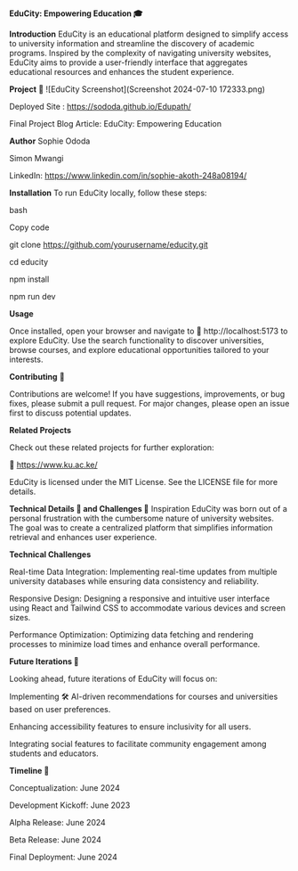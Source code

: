 **EduCity: Empowering Education 🎓**

**Introduction**
EduCity is an educational platform designed to simplify access to university information and streamline the discovery of academic programs. Inspired by the complexity of navigating university websites, EduCity aims to provide a user-friendly interface that aggregates educational resources and enhances the student experience.

**Project** 🔗 
![EduCity Screenshot](Screenshot 2024-07-10 172333.png)

Deployed Site : https://sododa.github.io/Edupath/

Final Project Blog Article: EduCity: Empowering Education

**Author**
Sophie Ododa

Simon Mwangi

LinkedIn: https://www.linkedin.com/in/sophie-akoth-248a08194/

**Installation**
To run EduCity locally, follow these steps:

bash

Copy code

git clone https://github.com/yourusername/educity.git

cd educity

npm install

npm run dev

**Usage**

Once installed, open your browser and navigate to 🔗 http://localhost:5173 to explore EduCity. Use the search functionality to discover universities, browse courses, and explore educational opportunities tailored to your interests.

**Contributing** 🤝

Contributions are welcome! If you have suggestions, improvements, or bug fixes, please submit a pull request. For major changes, please open an issue first to discuss potential updates.

**Related Projects**

Check out these related projects for further exploration:

🔗 https://www.ku.ac.ke/

EduCity is licensed under the MIT License. See the LICENSE file for more details.

**Technical Details 📝 and Challenges 🧩**
Inspiration
EduCity was born out of a personal frustration with the cumbersome nature of university websites. The goal was to create a centralized platform that simplifies information retrieval and enhances user experience.

**Technical Challenges**

Real-time Data Integration: Implementing real-time updates from multiple university databases while ensuring data consistency and reliability.

Responsive Design: Designing a responsive and intuitive user interface using React and Tailwind CSS to accommodate various devices and screen sizes.

Performance Optimization: Optimizing data fetching and rendering processes to minimize load times and enhance overall performance.

**Future Iterations 🚀**

Looking ahead, future iterations of EduCity will focus on:

Implementing 🛠️ AI-driven recommendations for courses and universities based on user preferences.

Enhancing accessibility features to ensure inclusivity for all users.

Integrating social features to facilitate community engagement among students and educators.


**Timeline 📅**

Conceptualization:  June 2024

Development Kickoff: June 2023

Alpha Release: June 2024

Beta Release: June 2024

Final Deployment: June 2024
